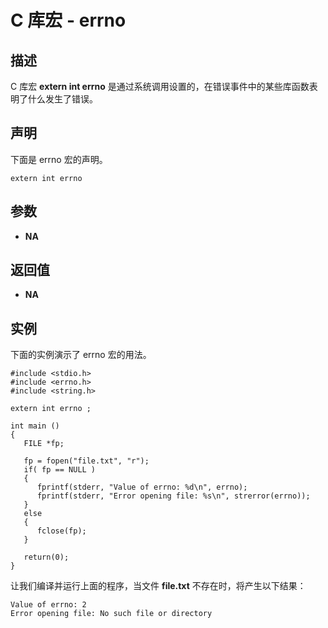 
# C 库宏 - errno

  

## 描述

C 库宏 **extern int errno** 是通过系统调用设置的，在错误事件中的某些库函数表明了什么发生了错误。

## 声明

下面是 errno 宏的声明。

```
extern int errno

```

## 参数

*   **NA**

## 返回值

*   **NA**

## 实例

下面的实例演示了 errno 宏的用法。

```
#include <stdio.h>
#include <errno.h>
#include <string.h>

extern int errno ;

int main ()
{
   FILE *fp;

   fp = fopen("file.txt", "r");
   if( fp == NULL ) 
   {
      fprintf(stderr, "Value of errno: %d\n", errno);
      fprintf(stderr, "Error opening file: %s\n", strerror(errno));
   }
   else 
   {
      fclose(fp);
   }

   return(0);
}

```

让我们编译并运行上面的程序，当文件 **file.txt** 不存在时，将产生以下结果：

```
Value of errno: 2
Error opening file: No such file or directory

```

  

